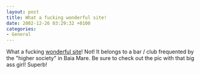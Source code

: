 ```yaml
---
layout: post
title: What a fucking wonderful site!
date: 2002-12-26 03:29:32 +0100
categories:
- General
---
```

What a fucking <a href="http://www.narghila.ro/" title="narghila.ro">wonderful site</a>! Not! It belongs to a bar / club frequented by the "higher society" in Baia Mare. Be sure to check out the pic with that big ass girl! Superb!

